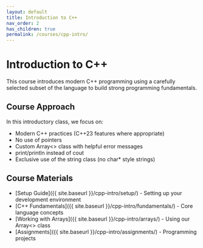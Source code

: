 ```yaml
---
layout: default
title: Introduction to C++
nav_order: 2
has_children: true
permalink: /courses/cpp-intro/
---
```


# Introduction to C++

This course introduces modern C++ programming using a carefully selected subset of the language to build strong programming fundamentals.

## Course Approach

In this introductory class, we focus on:
- Modern C++ practices (C++23 features where appropriate)
- No use of pointers
- Custom Array<> class with helpful error messages
- print/println instead of cout
- Exclusive use of the string class (no char* style strings)

## Course Materials

- [Setup Guide]({{ site.baseurl }}/cpp-intro/setup/) - Setting up your development environment
- [C++ Fundamentals]({{ site.baseurl }}/cpp-intro/fundamentals/) - Core language concepts
- [Working with Arrays]({{ site.baseurl }}/cpp-intro/arrays/) - Using our Array<> class
- [Assignments]({{ site.baseurl }}/cpp-intro/assignments/) - Programming projects
